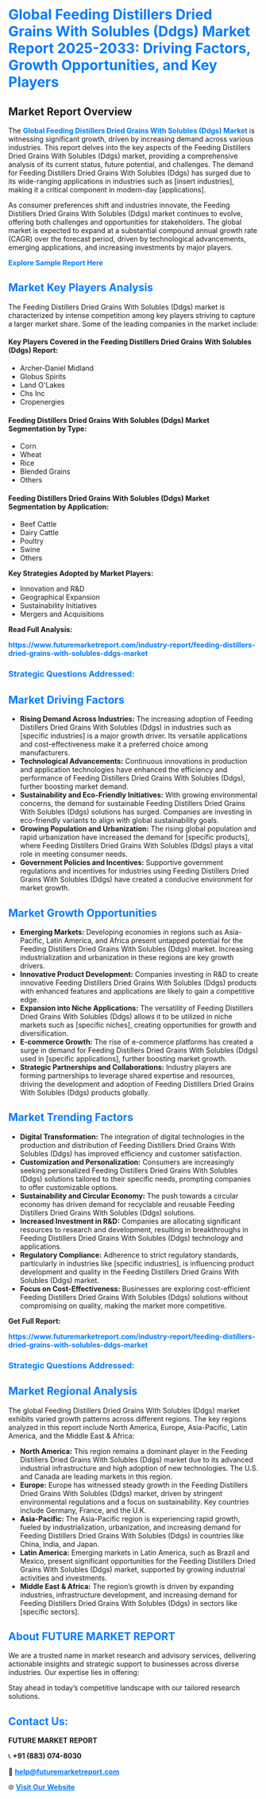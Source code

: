 <h1 style="color: #007BFF;">Global Feeding Distillers Dried Grains With Solubles (Ddgs) Market Report 2025-2033: Driving Factors, Growth Opportunities, and Key Players</h1>

<section id="overview">
<h2>Market Report Overview</h2>
<p>The <a href="https://www.futuremarketreport.com/industry-report/feeding-distillers-dried-grains-with-solubles-ddgs-market" style="color: #007BFF; text-decoration: none;"><strong>Global Feeding Distillers Dried Grains With Solubles (Ddgs) Market</strong></a> is witnessing significant growth, driven by increasing demand across various industries. This report delves into the key aspects of the Feeding Distillers Dried Grains With Solubles (Ddgs) market, providing a comprehensive analysis of its current status, future potential, and challenges. The demand for Feeding Distillers Dried Grains With Solubles (Ddgs) has surged due to its wide-ranging applications in industries such as [insert industries], making it a critical component in modern-day [applications].</p>
<p>As consumer preferences shift and industries innovate, the Feeding Distillers Dried Grains With Solubles (Ddgs) market continues to evolve, offering both challenges and opportunities for stakeholders. The global market is expected to expand at a substantial compound annual growth rate (CAGR) over the forecast period, driven by technological advancements, emerging applications, and increasing investments by major players.</p>
</section>

<section id="overview">
<p><a href="https://www.futuremarketreport.com/request-sample/reportId=31303" style="color: #007BFF; text-decoration: none;"><strong>Explore Sample Report Here</strong></a></p>
</section>

<section id="key-players">
<h2 style="color: #007BFF;">Market Key Players Analysis</h2>
<p>The Feeding Distillers Dried Grains With Solubles (Ddgs) market is characterized by intense competition among key players striving to capture a larger market share. Some of the leading companies in the market include:</p>
<h4>Key Players Covered in the Feeding Distillers Dried Grains With Solubles (Ddgs) Report:</h4>
<ul><li>Archer-Daniel Midland</li><li>Globus Spirits</li><li>Land O&#039;Lakes</li><li>Chs Inc</li><li>Cropenergies</li></ul>
<h4>Feeding Distillers Dried Grains With Solubles (Ddgs) Market Segmentation by Type:</h4>
<ul><li>Corn</li><li>Wheat</li><li>Rice</li><li>Blended Grains</li><li>Others</li></ul>

<h4>Feeding Distillers Dried Grains With Solubles (Ddgs) Market Segmentation by Application:</h4>
<ul><li>Beef Cattle</li><li>Dairy Cattle</li><li>Poultry</li><li>Swine</li><li>Others</li></ul>
<p><strong>Key Strategies Adopted by Market Players:</strong></p>
<ul>
<li>Innovation and R&D</li>
<li>Geographical Expansion</li>
<li>Sustainability Initiatives</li>
<li>Mergers and Acquisitions</li>
</ul>
</section>

<section>
<p><strong>Read Full Analysis: </strong></p><a href="https://www.futuremarketreport.com/industry-report/feeding-distillers-dried-grains-with-solubles-ddgs-market" style="color: #007BFF; text-decoration: none;"><strong>https://www.futuremarketreport.com/industry-report/feeding-distillers-dried-grains-with-solubles-ddgs-market</strong></a>
<h3 style="color: #007BFF;">Strategic Questions Addressed:</h3>
</section>

<section id="driving-factors">
<h2 style="color: #007BFF;">Market Driving Factors</h2>
<ul>
<li><strong>Rising Demand Across Industries:</strong> The increasing adoption of Feeding Distillers Dried Grains With Solubles (Ddgs) in industries such as [specific industries] is a major growth driver. Its versatile applications and cost-effectiveness make it a preferred choice among manufacturers.</li>
<li><strong>Technological Advancements:</strong> Continuous innovations in production and application technologies have enhanced the efficiency and performance of Feeding Distillers Dried Grains With Solubles (Ddgs), further boosting market demand.</li>
<li><strong>Sustainability and Eco-Friendly Initiatives:</strong> With growing environmental concerns, the demand for sustainable Feeding Distillers Dried Grains With Solubles (Ddgs) solutions has surged. Companies are investing in eco-friendly variants to align with global sustainability goals.</li>
<li><strong>Growing Population and Urbanization:</strong> The rising global population and rapid urbanization have increased the demand for [specific products], where Feeding Distillers Dried Grains With Solubles (Ddgs) plays a vital role in meeting consumer needs.</li>
<li><strong>Government Policies and Incentives:</strong> Supportive government regulations and incentives for industries using Feeding Distillers Dried Grains With Solubles (Ddgs) have created a conducive environment for market growth.</li>
</ul>
</section>

<section id="growth-opportunities">
<h2 style="color: #007BFF;">Market Growth Opportunities</h2>
<ul>
<li><strong>Emerging Markets:</strong> Developing economies in regions such as Asia-Pacific, Latin America, and Africa present untapped potential for the Feeding Distillers Dried Grains With Solubles (Ddgs) market. Increasing industrialization and urbanization in these regions are key growth drivers.</li>
<li><strong>Innovative Product Development:</strong> Companies investing in R&D to create innovative Feeding Distillers Dried Grains With Solubles (Ddgs) products with enhanced features and applications are likely to gain a competitive edge.</li>
<li><strong>Expansion into Niche Applications:</strong> The versatility of Feeding Distillers Dried Grains With Solubles (Ddgs) allows it to be utilized in niche markets such as [specific niches], creating opportunities for growth and diversification.</li>
<li><strong>E-commerce Growth:</strong> The rise of e-commerce platforms has created a surge in demand for Feeding Distillers Dried Grains With Solubles (Ddgs) used in [specific applications], further boosting market growth.</li>
<li><strong>Strategic Partnerships and Collaborations:</strong> Industry players are forming partnerships to leverage shared expertise and resources, driving the development and adoption of Feeding Distillers Dried Grains With Solubles (Ddgs) products globally.</li>
</ul>
</section>

<section id="trending-factors">
<h2 style="color: #007BFF;">Market Trending Factors</h2>
<ul>
<li><strong>Digital Transformation:</strong> The integration of digital technologies in the production and distribution of Feeding Distillers Dried Grains With Solubles (Ddgs) has improved efficiency and customer satisfaction.</li>
<li><strong>Customization and Personalization:</strong> Consumers are increasingly seeking personalized Feeding Distillers Dried Grains With Solubles (Ddgs) solutions tailored to their specific needs, prompting companies to offer customizable options.</li>
<li><strong>Sustainability and Circular Economy:</strong> The push towards a circular economy has driven demand for recyclable and reusable Feeding Distillers Dried Grains With Solubles (Ddgs) solutions.</li>
<li><strong>Increased Investment in R&D:</strong> Companies are allocating significant resources to research and development, resulting in breakthroughs in Feeding Distillers Dried Grains With Solubles (Ddgs) technology and applications.</li>
<li><strong>Regulatory Compliance:</strong> Adherence to strict regulatory standards, particularly in industries like [specific industries], is influencing product development and quality in the Feeding Distillers Dried Grains With Solubles (Ddgs) market.</li>
<li><strong>Focus on Cost-Effectiveness:</strong> Businesses are exploring cost-efficient Feeding Distillers Dried Grains With Solubles (Ddgs) solutions without compromising on quality, making the market more competitive.</li>
</ul>
</section>

<section>
<p><strong>Get Full Report: </strong></p><a href="https://www.futuremarketreport.com/industry-report/feeding-distillers-dried-grains-with-solubles-ddgs-market" style="color: #007BFF; text-decoration: none;"><strong>https://www.futuremarketreport.com/industry-report/feeding-distillers-dried-grains-with-solubles-ddgs-market</strong></a>
<h3 style="color: #007BFF;">Strategic Questions Addressed:</h3>
</section>


<section id="regional-analysis">
<h2 style="color: #007BFF;">Market Regional Analysis</h2>
<p>The global Feeding Distillers Dried Grains With Solubles (Ddgs) market exhibits varied growth patterns across different regions. The key regions analyzed in this report include North America, Europe, Asia-Pacific, Latin America, and the Middle East & Africa:</p>
<ul>
<li><strong>North America:</strong> This region remains a dominant player in the Feeding Distillers Dried Grains With Solubles (Ddgs) market due to its advanced industrial infrastructure and high adoption of new technologies. The U.S. and Canada are leading markets in this region.</li>
<li><strong>Europe:</strong> Europe has witnessed steady growth in the Feeding Distillers Dried Grains With Solubles (Ddgs) market, driven by stringent environmental regulations and a focus on sustainability. Key countries include Germany, France, and the U.K.</li>
<li><strong>Asia-Pacific:</strong> The Asia-Pacific region is experiencing rapid growth, fueled by industrialization, urbanization, and increasing demand for Feeding Distillers Dried Grains With Solubles (Ddgs) in countries like China, India, and Japan.</li>
<li><strong>Latin America:</strong> Emerging markets in Latin America, such as Brazil and Mexico, present significant opportunities for the Feeding Distillers Dried Grains With Solubles (Ddgs) market, supported by growing industrial activities and investments.</li>
<li><strong>Middle East & Africa:</strong> The region’s growth is driven by expanding industries, infrastructure development, and increasing demand for Feeding Distillers Dried Grains With Solubles (Ddgs) in sectors like [specific sectors].</li>
</ul>
</section>

<footer>
<h2 style="color: #007BFF;">About FUTURE MARKET REPORT</h2>
<p>We are a trusted name in market research and advisory services, delivering actionable insights and strategic support to businesses across diverse industries. Our expertise lies in offering:</p>

<p>Stay ahead in today’s competitive landscape with our tailored research solutions.</p>

<h2 style="color: #007BFF;">Contact Us:</h2>
<p><strong>FUTURE MARKET REPORT</strong></p>
<p>📞 <strong>+91 (883) 074-8030</strong></p>
<p>📧 <strong><a href="mailto:help@futuremarketreport.com" style="color: #007BFF;">help@futuremarketreport.com</a></strong></p>
<p>🌐 <strong><a href="https://www.futuremarketreport.com/" style="color: #007BFF;">Visit Our Website</a></strong></p>
</footer>